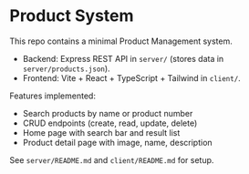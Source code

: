 # Product System

This repo contains a minimal Product Management system.

- Backend: Express REST API in `server/` (stores data in `server/products.json`).
- Frontend: Vite + React + TypeScript + Tailwind in `client/`.

Features implemented:
- Search products by name or product number
- CRUD endpoints (create, read, update, delete)
- Home page with search bar and result list
- Product detail page with image, name, description

See `server/README.md` and `client/README.md` for setup.